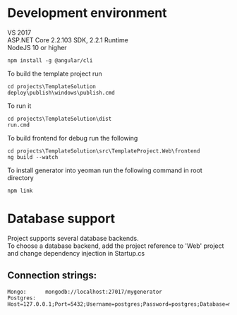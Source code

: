 # Development environment

VS 2017    
ASP.NET Core 2.2.103 SDK, 2.2.1 Runtime    
NodeJS 10 or higher

```
npm install -g @angular/cli
```

To build the template project run
```
cd projects\TemplateSolution
deploy\publish\windows\publish.cmd
```

To run it
```
cd projects\TemplateSolution\dist
run.cmd
```

To build frontend for debug run the following
```
cd projects\TemplateSolution\src\TemplateProject.Web\frontend
ng build --watch
```

To install generator into yeoman run the following command in root directory
```
npm link
```

# Database support
Project supports several database backends.    
To choose a database backend, add the project reference to 'Web' project and change dependency injection in Startup.cs

## Connection strings:
```
Mongo:      mongodb://localhost:27017/mygenerator
Postgres:   Host=127.0.0.1;Port=5432;Username=postgres;Password=postgres;Database=mygenerator
```
